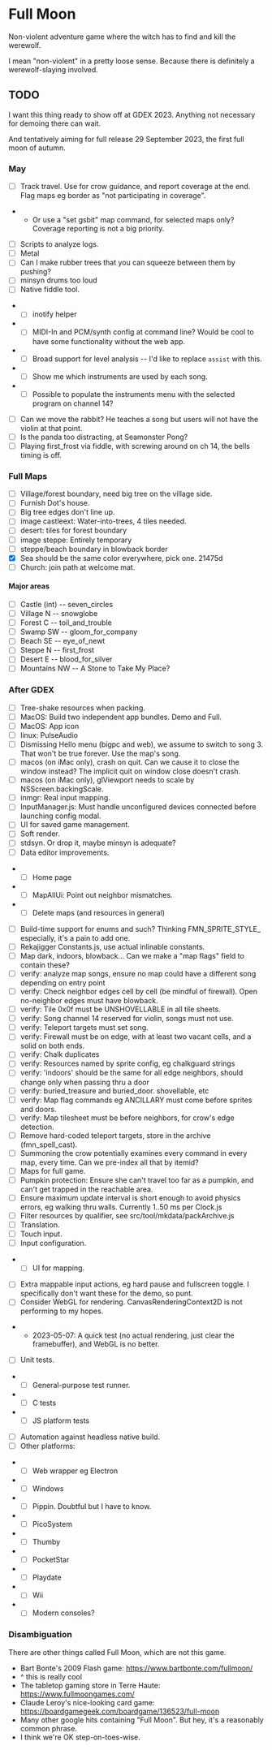# Full Moon

Non-violent adventure game where the witch has to find and kill the werewolf.

I mean "non-violent" in a pretty loose sense.
Because there is definitely a werewolf-slaying involved.

## TODO

I want this thing ready to show off at GDEX 2023. Anything not necessary for demoing there can wait.

And tentatively aiming for full release 29 September 2023, the first full moon of autumn.

### May

- [ ] Track travel. Use for crow guidance, and report coverage at the end. Flag maps eg border as "not participating in coverage".
- - Or use a "set gsbit" map command, for selected maps only? Coverage reporting is not a big priority.
- [ ] Scripts to analyze logs.
- [ ] Metal
- [ ] Can I make rubber trees that you can squeeze between them by pushing?
- [ ] minsyn drums too loud
- [ ] Native fiddle tool.
- - [ ] inotify helper
- - [ ] MIDI-In and PCM/synth config at command line? Would be cool to have some functionality without the web app.
- - [ ] Broad support for level analysis -- I'd like to replace `assist` with this.
- - [ ] Show me which instruments are used by each song.
- - [ ] Possible to populate the instruments menu with the selected program on channel 14?
- [ ] Can we move the rabbit? He teaches a song but users will not have the violin at that point.
- [ ] Is the panda too distracting, at Seamonster Pong?
- [ ] Playing first_frost via fiddle, with screwing around on ch 14, the bells timing is off.

### Full Maps

- [ ] Village/forest boundary, need big tree on the village side.
- [ ] Furnish Dot's house.
- [ ] Big tree edges don't line up.
- [ ] image castleext: Water-into-trees, 4 tiles needed.
- [ ] desert: tiles for forest boundary
- [ ] image steppe: Entirely temporary
- [ ] steppe/beach boundary in blowback border
- [x] Sea should be the same color everywhere, pick one. 21475d
- [ ] Church: join path at welcome mat.

#### Major areas

- [ ] Castle (int) -- seven_circles
- [ ] Village N -- snowglobe
- [ ] Forest C -- toil_and_trouble
- [ ] Swamp SW -- gloom_for_company
- [ ] Beach SE -- eye_of_newt
- [ ] Steppe N -- first_frost
- [ ] Desert E -- blood_for_silver
- [ ] Mountains NW -- A Stone to Take My Place?

### After GDEX

- [ ] Tree-shake resources when packing.
- [ ] MacOS: Build two independent app bundles. Demo and Full.
- [ ] MacOS: App icon
- [ ] linux: PulseAudio
- [ ] Dismissing Hello menu (bigpc and web), we assume to switch to song 3. That won't be true forever. Use the map's song.
- [ ] macos (on iMac only), crash on quit. Can we cause it to close the window instead? The implicit quit on window close doesn't crash.
- [ ] macos (on iMac only), glViewport needs to scale by NSScreen.backingScale.
- [ ] inmgr: Real input mapping.
- [ ] InputManager.js: Must handle unconfigured devices connected before launching config modal.
- [ ] UI for saved game management.
- [ ] Soft render.
- [ ] stdsyn. Or drop it, maybe minsyn is adequate?
- [ ] Data editor improvements.
- - [ ] Home page
- - [ ] MapAllUi: Point out neighbor mismatches.
- - [ ] Delete maps (and resources in general)
- [ ] Build-time support for enums and such? Thinking FMN_SPRITE_STYLE_ especially, it's a pain to add one.
- [ ] Rekajigger Constants.js, use actual inlinable constants.
- [ ] Map dark, indoors, blowback... Can we make a "map flags" field to contain these?
- [ ] verify: analyze map songs, ensure no map could have a different song depending on entry point
- [ ] verify: Check neighbor edges cell by cell (be mindful of firewall). Open no-neighbor edges must have blowback.
- [ ] verify: Tile 0x0f must be UNSHOVELLABLE in all tile sheets.
- [ ] verify: Song channel 14 reserved for violin, songs must not use.
- [ ] verify: Teleport targets must set song.
- [ ] verify: Firewall must be on edge, with at least two vacant cells, and a solid on both ends.
- [ ] verify: Chalk duplicates
- [ ] verify: Resources named by sprite config, eg chalkguard strings
- [ ] verify: 'indoors' should be the same for all edge neighbors, should change only when passing thru a door
- [ ] verify: buried_treasure and buried_door. shovellable, etc
- [ ] verify: Map flag commands eg ANCILLARY must come before sprites and doors.
- [ ] verify: Map tilesheet must be before neighbors, for crow's edge detection.
- [ ] Remove hard-coded teleport targets, store in the archive (fmn_spell_cast).
- [ ] Summoning the crow potentially examines every command in every map, every time. Can we pre-index all that by itemid?
- [ ] Maps for full game.
- [ ] Pumpkin protection: Ensure she can't travel too far as a pumpkin, and can't get trapped in the reachable area.
- [ ] Ensure maximum update interval is short enough to avoid physics errors, eg walking thru walls. Currently 1..50 ms per Clock.js
- [ ] Filter resources by qualifier, see src/tool/mkdata/packArchive.js
- [ ] Translation.
- [ ] Touch input.
- [ ] Input configuration.
- - [ ] UI for mapping.
- [ ] Extra mappable input actions, eg hard pause and fullscreen toggle. I specifically don't want these for the demo, so punt.
- [ ] Consider WebGL for rendering. CanvasRenderingContext2D is not performing to my hopes.
- - 2023-05-07: A quick test (no actual rendering, just clear the framebuffer), and WebGL is no better.
- [ ] Unit tests.
- - [ ] General-purpose test runner.
- - [ ] C tests
- - [ ] JS platform tests
- [ ] Automation against headless native build.
- [ ] Other platforms:
- - [ ] Web wrapper eg Electron
- - [ ] Windows
- - [ ] Pippin. Doubtful but I have to know.
- - [ ] PicoSystem
- - [ ] Thumby
- - [ ] PocketStar
- - [ ] Playdate
- - [ ] Wii
- - [ ] Modern consoles?

### Disambiguation

There are other things called Full Moon, which are not this game.

- Bart Bonte's 2009 Flash game: https://www.bartbonte.com/fullmoon/
- ^ this is really cool
- The tabletop gaming store in Terre Haute: https://www.fullmoongames.com/
- Claude Leroy's nice-looking card game: https://boardgamegeek.com/boardgame/136523/full-moon
- Many other google hits containing "Full Moon". But hey, it's a reasonably common phrase.
- I think we're OK step-on-toes-wise.
